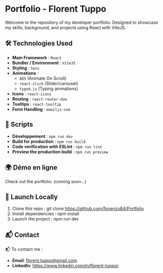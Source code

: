 # Portfolio - Florent Tuppo

Welcome to the repository of my developer portfolio. Designed to showcase my skills, background, and projects using React with ViteJS.

## 🛠 Technologies Used

- **Main Framework** : `React`
- **Bundler / Environment** : `ViteJS`
- **Styling** : `Sass`
- **Animations** :
  - `AOS` (Animate On Scroll)
  - `react-slick` (Slider/carousel)
  - `typed.js` (Typing animations)
- **Icons** : `react-icons`
- **Routing** : `react-router-dom`
- **Tooltips** : `react-tooltip`
- **Form Handling** : `emailjs-com`

## 🚀 Scripts

- **Développement** : `npm run dev`
- **Build for production** : `npm run build`
- **Code verification with ESLint** : `npm run lint`
- **Preview the production build** : `npm run preview`

## 🌍 Démo en ligne

Check out the portfolio: (coming soon...)

## 🚧 Launch Locally

1. Clone this repo : git clone https://github.com/fiorenzo84/Portfolio
2. Install dependencies : npm install
3. Launch the project : npm run dev

## 📬 Contact

📬 To contact me :
- **Email**: florent.tuppo@gmail.com 
- **LinkedIn**: https://www.linkedin.com/in/florent-tuppo/
